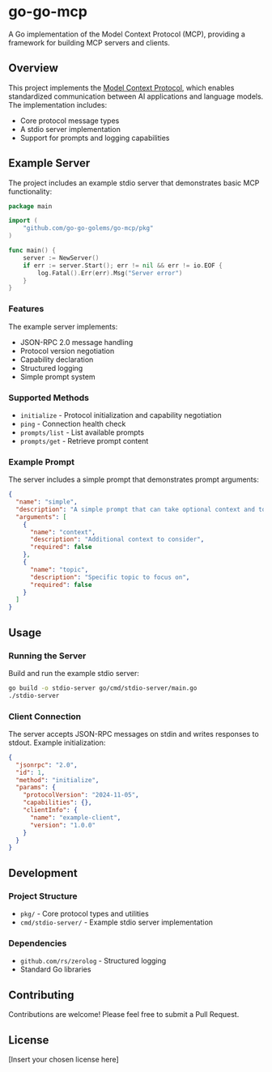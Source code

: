 # go-go-mcp

A Go implementation of the Model Context Protocol (MCP), providing a framework for building MCP servers and clients.

## Overview

This project implements the [Model Context Protocol](https://github.com/modelcontextprotocol/specification), which enables standardized communication between AI applications and language models. The implementation includes:

- Core protocol message types
- A stdio server implementation
- Support for prompts and logging capabilities

## Example Server

The project includes an example stdio server that demonstrates basic MCP functionality:

```go
package main

import (
    "github.com/go-go-golems/go-mcp/pkg"
)

func main() {
    server := NewServer()
    if err := server.Start(); err != nil && err != io.EOF {
        log.Fatal().Err(err).Msg("Server error")
    }
}
```

### Features

The example server implements:

- JSON-RPC 2.0 message handling
- Protocol version negotiation
- Capability declaration
- Structured logging
- Simple prompt system

### Supported Methods

- `initialize` - Protocol initialization and capability negotiation
- `ping` - Connection health check
- `prompts/list` - List available prompts
- `prompts/get` - Retrieve prompt content

### Example Prompt

The server includes a simple prompt that demonstrates prompt arguments:

```json
{
  "name": "simple",
  "description": "A simple prompt that can take optional context and topic arguments",
  "arguments": [
    {
      "name": "context",
      "description": "Additional context to consider",
      "required": false
    },
    {
      "name": "topic",
      "description": "Specific topic to focus on",
      "required": false
    }
  ]
}
```

## Usage

### Running the Server

Build and run the example stdio server:

```bash
go build -o stdio-server go/cmd/stdio-server/main.go
./stdio-server
```

### Client Connection

The server accepts JSON-RPC messages on stdin and writes responses to stdout. Example initialization:

```json
{
  "jsonrpc": "2.0",
  "id": 1,
  "method": "initialize",
  "params": {
    "protocolVersion": "2024-11-05",
    "capabilities": {},
    "clientInfo": {
      "name": "example-client",
      "version": "1.0.0"
    }
  }
}
```

## Development

### Project Structure

- `pkg/` - Core protocol types and utilities
- `cmd/stdio-server/` - Example stdio server implementation

### Dependencies

- `github.com/rs/zerolog` - Structured logging
- Standard Go libraries

## Contributing

Contributions are welcome! Please feel free to submit a Pull Request.

## License

[Insert your chosen license here]
